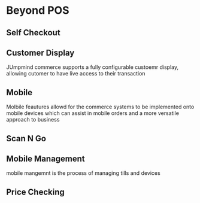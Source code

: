 # Beyond POS

## Self Checkout

## Customer Display
 JUmpmind commerce supports a fully configurable custoemr display, allowing cutomer to have live access to their transaction
## Mobile
 Molbile feautures allowd for the commerce systems to be implemented onto mobile devices which can assist in mobile orders and a more versatile approach to business
## Scan N Go

## Mobile Management
mobile mangemnt is the process of managing tills and devices 
## Price Checking

